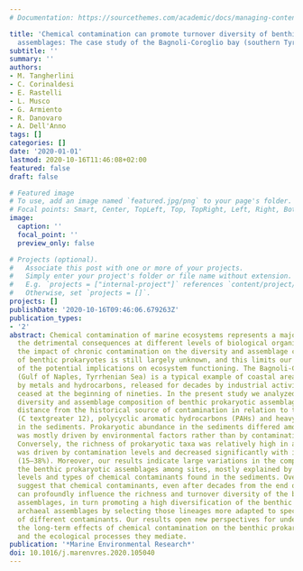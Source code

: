 ```yaml
---
# Documentation: https://sourcethemes.com/academic/docs/managing-content/

title: 'Chemical contamination can promote turnover diversity of benthic prokaryotic
  assemblages: The case study of the Bagnoli-Coroglio bay (southern Tyrrhenian Sea)'
subtitle: ''
summary: ''
authors:
- M. Tangherlini
- C. Corinaldesi
- E. Rastelli
- L. Musco
- G. Armiento
- R. Danovaro
- A. Dell'Anno
tags: []
categories: []
date: '2020-01-01'
lastmod: 2020-10-16T11:46:08+02:00
featured: false
draft: false

# Featured image
# To use, add an image named `featured.jpg/png` to your page's folder.
# Focal points: Smart, Center, TopLeft, Top, TopRight, Left, Right, BottomLeft, Bottom, BottomRight.
image:
  caption: ''
  focal_point: ''
  preview_only: false

# Projects (optional).
#   Associate this post with one or more of your projects.
#   Simply enter your project's folder or file name without extension.
#   E.g. `projects = ["internal-project"]` references `content/project/deep-learning/index.md`.
#   Otherwise, set `projects = []`.
projects: []
publishDate: '2020-10-16T09:46:06.679263Z'
publication_types:
- '2'
abstract: Chemical contamination of marine ecosystems represents a major concern for
  the detrimental consequences at different levels of biological organization. However,
  the impact of chronic contamination on the diversity and assemblage composition
  of benthic prokaryotes is still largely unknown, and this limits our understanding
  of the potential implications on ecosystem functioning. The Bagnoli-Coroglio bay
  (Gulf of Naples, Tyrrhenian Sea) is a typical example of coastal area heavily contaminated
  by metals and hydrocarbons, released for decades by industrial activities, which
  ceased at the beginning of nineties. In the present study we analyzed the abundance,
  diversity and assemblage composition of benthic prokaryotic assemblages at increasing
  distance from the historical source of contamination in relation to the heavy hydrocarbons
  (C textgreater 12), polycyclic aromatic hydrocarbons (PAHs) and heavy metal concentrations
  in the sediments. Prokaryotic abundance in the sediments differed among sites, and
  was mostly driven by environmental factors rather than by contamination levels.
  Conversely, the richness of prokaryotic taxa was relatively high in all samples,
  was driven by contamination levels and decreased significantly with increasing contamination
  (15–38%). Moreover, our results indicate large variations in the composition of
  the benthic prokaryotic assemblages among sites, mostly explained by the different
  levels and types of chemical contaminants found in the sediments. Overall, our findings
  suggest that chemical contaminants, even after decades from the end of their release,
  can profoundly influence the richness and turnover diversity of the benthic prokaryotic
  assemblages, in turn promoting a high diversification of the benthic bacterial and
  archaeal assemblages by selecting those lineages more adapted to specific mixtures
  of different contaminants. Our results open new perspectives for understanding of
  the long-term effects of chemical contamination on the benthic prokaryotic assemblages
  and the ecological processes they mediate.
publication: '*Marine Environmental Research*'
doi: 10.1016/j.marenvres.2020.105040
---
```


